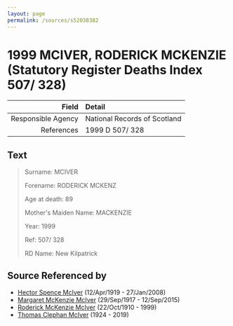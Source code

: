 ```yaml
---
layout: page
permalink: /sources/s52038382
---
```


# 1999 MCIVER, RODERICK MCKENZIE (Statutory Register Deaths Index 507/ 328)

Field | Detail
---:|:---
Responsible Agency | National Records of Scotland
References | 1999 D 507/ 328

## Text

> Surname: MCIVER
>
> Forename: RODERICK MCKENZ
>
> Age at death: 89
>
> Mother's Maiden Name: MACKENZIE
>
> Year: 1999
>
> Ref: 507/ 328
>
> RD Name: New Kilpatrick
>

## Source Referenced by

* [Hector Spence McIver](../people/@34334364@-hector-spence-mciver-b1919-4-12-d2008-1-27.md) (12/Apr/1919 - 27/Jan/2008)
* [Margaret McKenzie McIver](../people/@24380064@-margaret-mckenzie-mciver-b1917-9-29-d2015-9-12.md) (29/Sep/1917 - 12/Sep/2015)
* [Roderick McKenzie McIver](../people/@90830540@-roderick-mckenzie-mciver-b1910-10-22-d1999.md) (22/Oct/1910 - 1999)
* [Thomas Clephan McIver](../people/@74287888@-thomas-clephan-mciver-b1924-d2019.md) (1924 - 2019)
